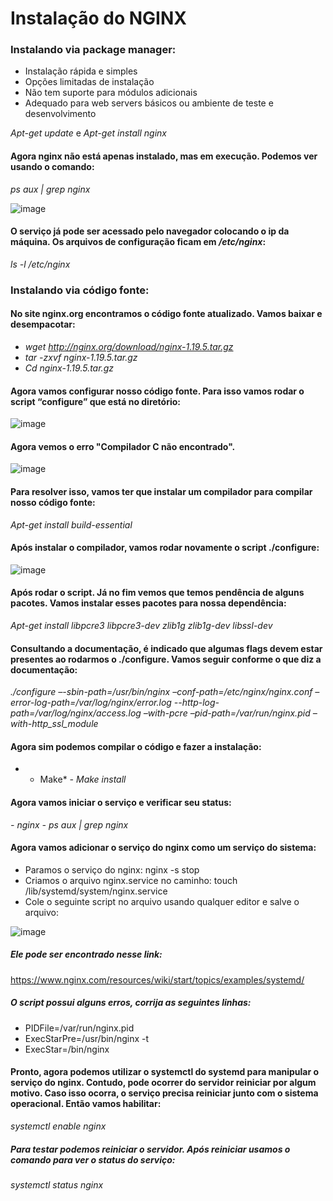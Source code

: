 # Instalação do NGINX

### Instalando via package manager:
- Instalação rápida e simples
- Opções limitadas de instalação
- Não tem suporte para módulos adicionais
- Adequado para web servers básicos ou ambiente de teste e desenvolvimento

*Apt-get update* e 
*Apt-get install nginx*

#### Agora nginx não está apenas instalado, mas em execução. Podemos ver usando o comando:

*ps aux | grep nginx*

![image](https://user-images.githubusercontent.com/42981890/101866969-eaf4ba80-3b58-11eb-9049-d274075788ff.png)

#### O serviço já pode ser acessado pelo navegador colocando o ip da máquina. Os arquivos de configuração ficam em */etc/nginx*:
*ls -l /etc/nginx*

### Instalando via código fonte:

#### No site nginx.org encontramos o código fonte atualizado. Vamos baixar e desempacotar:

- *wget http://nginx.org/download/nginx-1.19.5.tar.gz*
- *tar -zxvf nginx-1.19.5.tar.gz*
- *Cd nginx-1.19.5.tar.gz*

#### Agora vamos configurar nosso código fonte. Para isso vamos rodar o script “configure” que está no diretório:

![image](https://user-images.githubusercontent.com/42981890/101867501-0f9d6200-3b5a-11eb-8ff4-a03ba7c51d16.png)

#### Agora vemos o erro "Compilador C não encontrado". 

![image](https://user-images.githubusercontent.com/42981890/101867563-33f93e80-3b5a-11eb-8d1b-61c5846b3548.png)

#### Para resolver isso, vamos ter que instalar um compilador para compilar nosso código fonte:

*Apt-get install build-essential*

#### Após instalar o compilador, vamos rodar novamente o script ./configure:

![image](https://user-images.githubusercontent.com/42981890/101867647-6dca4500-3b5a-11eb-8511-d0cd723b667c.png)

#### Após rodar o script. Já no fim vemos que temos pendência de alguns pacotes. Vamos instalar esses pacotes para nossa dependência:

*Apt-get install libpcre3 libpcre3-dev zlib1g zlib1g-dev libssl-dev*

#### Consultando a documentação, é indicado que algumas flags devem estar presentes ao rodarmos o ./configure. Vamos seguir conforme o que diz a documentação:

*./configure –-sbin-path=/usr/bin/nginx –conf-path=/etc/nginx/nginx.conf –error-log-path=/var/log/nginx/error.log --http-log-path=/var/log/nginx/access.log –with-pcre –pid-path=/var/run/nginx.pid –with-http_ssl_module*

#### Agora sim podemos compilar o código e fazer a instalação:

* - Make*
*- Make install*

#### Agora vamos iniciar o serviço e verificar seu status:

*- nginx*
*- ps aux | grep nginx*

#### Agora vamos adicionar o serviço do nginx como um serviço do sistema:

- Paramos o serviço do nginx: nginx -s stop
-	Criamos o arquivo nginx.service no caminho: touch /lib/systemd/system/nginx.service
- Cole o seguinte script no arquivo usando qualquer editor e salve o arquivo:

![image](https://user-images.githubusercontent.com/42981890/101868430-1927c980-3b5c-11eb-8e74-2b20b238f14c.png)

##### Ele pode ser encontrado nesse link:
<https://www.nginx.com/resources/wiki/start/topics/examples/systemd/>

##### O script possui alguns erros, corrija as seguintes linhas:

- PIDFile=/var/run/nginx.pid
- ExecStarPre=/usr/bin/nginx -t
- ExecStar=/bin/nginx

#### Pronto, agora podemos utilizar o systemctl do systemd para manipular o serviço do nginx. Contudo, pode ocorrer do servidor reiniciar por algum motivo. Caso isso ocorra, o serviço precisa reiniciar junto com o sistema operacional. Então vamos habilitar:

*systemctl enable nginx*

##### Para testar podemos reiniciar o servidor. Após reiniciar usamos o comando para ver o status do serviço:

*systemctl status nginx*





